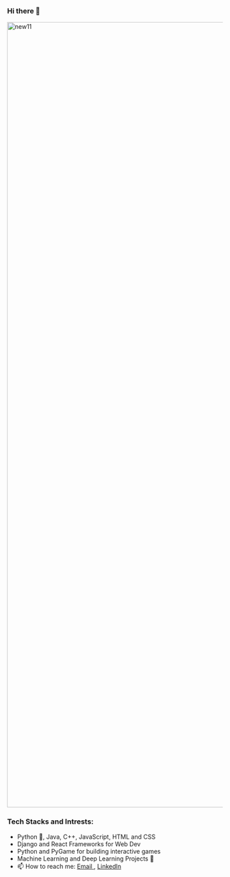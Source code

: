 ### Hi there 👋

<img width="1834" alt="new11" src="https://github.com/yasmin-ahh/yasmin-ahh/assets/78480767/0350dc8c-a01a-48ae-b17e-2d284ad096ab">



### Tech Stacks and Intrests: 

* Python 🐍, Java, C++, JavaScript, HTML and CSS
* Django and React Frameworks for Web Dev
* Python and PyGame for building interactive games 
* Machine Learning and Deep Learning Projects 🔮 
* 📫 How to reach me: <a href="mailto:yasminhassan240@gmail.com"> Email </a>, <a href="https://linkedin.com/in/engineeryasmin/"> LinkedIn </a>

<!--
**yasmin-ahh/yasmin-ahh** is a ✨ _special_ ✨ repository because its `README.md` (this file) appears on your GitHub profile.

Here are some ideas to get you started:

- 🔭 I’m currently working on ...
- 🌱 I’m currently learning ...
- 👯 I’m looking to collaborate on ...
- 🤔 I’m looking for help with ...
- 💬 Ask me about ...
- 📫 How to reach me: ...
- 😄 Pronouns: ...
- ⚡ Fun fact: ...
-->
